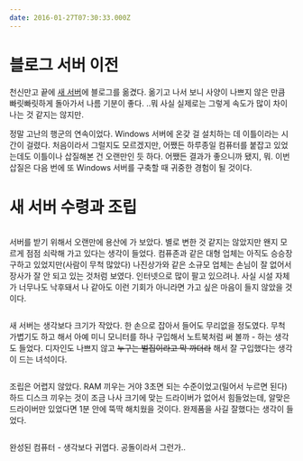 ```yaml
---
date: 2016-01-27T07:30:33.000Z
---
```


<h1 id="">블로그 서버 이전</h1>
<p>천신만고 끝에 <a href="https://suhj.in/new-windows-server/">새 서버</a>에 블로그를 옮겼다. 옮기고 나서 보니 사양이 나쁘지 않은 만큼 빠릿빠릿하게 돌아가서 나름 기분이 좋다. ..뭐 사실 실제로는 그렇게 속도가 많이 차이나는 것 같지는 않지만.</p>
<p>정말 고난의 행군의 연속이었다. Windows 서버에 온갖 걸 설치하는 데 이틀이라는 시간이 걸렸다. 처음이라서 그럴지도 모르겠지만, 어쨌든 하루종일 컴퓨터를 붙잡고 있었는데도 이틀이나 삽질해본 건 오랜만인 듯 하다. 어쨌든 결과가 좋으니까 됐지, 뭐. 이번 삽질은 다음 번에 또 Windows 서버를 구축할 때 귀중한 경험이 될 것이다.</p>
<h1 id="">새 서버 수령과 조립</h1>
<p><img src="http://static.sojin.io/images/migrated-photos/2016/01/IMG_2650-1.JPG" alt=""></p>
<p>서버를 받기 위해서 오랜만에 용산에 가 보았다. 별로 변한 것 같지는 않았지만 왠지 모르게 점점 쇠락해 가고 있다는 생각이 들었다. 컴퓨존과 같은 대형 업체는 아직도 승승장구하고 있었지만(사람이 무척 많았다) 나진상가와 같은 소규모 업체는 손님이 잘 없어서 장사가 잘 안 되고 있는 것처럼 보였다. 인터넷으로 많이 팔고 있으려나. 사실 시설 자체가 너무나도 낙후돼서 나 같아도 이런 기회가 아니라면 가고 싶은 마음이 들지 않았을 것이다.</p>
<p><img src="http://static.sojin.io/images/migrated-photos/2016/01/IMG_2654--1-.JPG" alt=""></p>
<p>새 서버는 생각보다 크기가 작았다. 한 손으로 잡아서 들어도 무리없을 정도였다. 무척 가볍기도 하고 해서 아예 미니 모니터를 하나 구입해서 노트북처럼 써 볼까 - 하는 생각도 들었다. 디자인도 나쁘지 않고 <s>누구는 벌집이라고 막 까더라</s> 해서 잘 구입했다는 생각이 드는 녀석이다.</p>
<p><img src="http://static.sojin.io/images/migrated-photos/2016/01/IMG_2656.JPG" alt=""></p>
<p>조립은 어렵지 않았다. RAM 끼우는 거야 3초면 되는 수준이었고(밀어서 누르면 된다) 하드 디스크 끼우는 것이 조금 나사 크기에 맞는 드라이버가 없어서 힘들었는데, 알맞은 드라이버만 있었다면 1분 안에 뚝딱 해치웠을 것이다. 완제품을 사길 잘했다는 생각이 들었다.</p>
<p><img src="http://static.sojin.io/images/migrated-photos/2016/01/IMG_2657-1.JPG" alt=""></p>
<p>완성된 컴퓨터 - 생각보다 귀엽다. 공돌이라서 그런가..</p>
